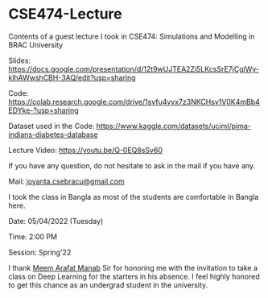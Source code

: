 # CSE474-Lecture
Contents of a guest lecture I took in CSE474: Simulations and Modelling in BRAC University

Slides: https://docs.google.com/presentation/d/12t9wUJTEA2Zi5LKcsSrE7jCglWy-klhAWwshCBH-3AQ/edit?usp=sharing

Code: https://colab.research.google.com/drive/1svfu4vyx7z3NKCHsv1V0K4mBb4EDYke-?usp=sharing

Dataset used in the Code: https://www.kaggle.com/datasets/uciml/pima-indians-diabetes-database

Lecture Video: https://youtu.be/Q-0EQ8sSv60

If you have any question, do not hesitate to ask in the mail if you have any. 

Mail: joyanta.csebracu@gmail.com

I took the class in Bangla as most of the students are comfortable in Bangla here. 

Date: 05/04/2022 (Tuesday)

Time: 2:00 PM

Session: Spring'22

I thank [Meem Arafat Manab](https://www.bracu.ac.bd/about/people/meem-arafat-manab) Sir for honoring me with the invitation to take a class on Deep Learning for the starters in his absence. I feel highly honored to get this chance as an undergrad student in the university.

